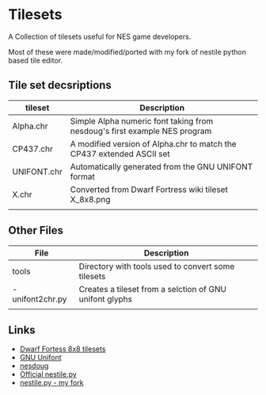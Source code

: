 Tilesets
========
A Collection of tilesets useful for NES game developers.

Most of these were made/modified/ported with my fork of nestile python based tile editor.

Tile set decsriptions
---------------------

| tileset               | Description                                                                 |
|-----------------------|-----------------------------------------------------------------------------|
|Alpha.chr              | Simple Alpha numeric font taking from nesdoug's first example NES program   |
|CP437.chr              | A modified version of Alpha.chr to match the CP437 extended ASCII set       |
|UNIFONT.chr            | Automatically generated from the GNU UNIFONT format                         |
|X.chr                  | Converted from Dwarf Fortress wiki tileset X_8x8.png                        |
|                       |                                                                             |

Other Files
-----------

| File                  | Description                                                                 |
|-----------------------|-----------------------------------------------------------------------------|
|tools                  |Directory with tools used to convert some tilesets                           |
|-unifont2chr.py        |Creates a tileset from a selction of GNU unifont glyphs                      |
|                       |                                                                             |

Links
-----
- [Dwarf Fortess 8x8 tilesets](https://dwarffortresswiki.org/Tileset_repository?force_isolation=true#8.C3.978)
- [GNU Unifont](http://unifoundry.com/unifont/index.html)
- [nesdoug](https://github.com/nesdoug/01_Hello)
- [Official nestile.py](https://github.com/jmcmahan/nestile)
- [nestile.py - my fork](https://github.com/tedkotz/nestile)




